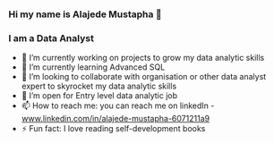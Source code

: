 ### Hi my name is Alajede Mustapha 👋

### I am a Data Analyst

- 🔭 I’m currently working on projects to grow my data analytic skills
- 🌱 I’m currently learning Advanced SQL
- 👯 I’m looking to collaborate with organisation or other data analyst expert to skyrocket my data analytic skills  
- 🤔 I’m open for Entry level data analytic job
- 📫 How to reach me: you can reach me on linkedIn - www.linkedin.com/in/alajede-mustapha-6071211a9
- ⚡ Fun fact: I love reading self-development books

